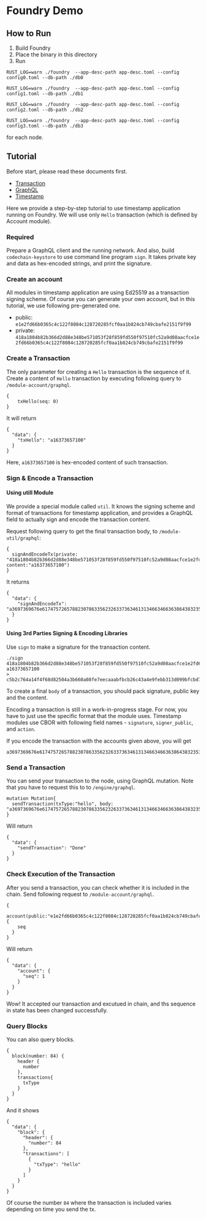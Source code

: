 # Foundry Demo

## How to Run

1. Build Foundry
2. Place the binary in this directory
3. Run

```
RUST_LOG=warn ./foundry  --app-desc-path app-desc.toml --config config0.toml --db-path ./db0

RUST_LOG=warn ./foundry  --app-desc-path app-desc.toml --config config1.toml --db-path ./db1

RUST_LOG=warn ./foundry  --app-desc-path app-desc.toml --config config2.toml --db-path ./db2

RUST_LOG=warn ./foundry  --app-desc-path app-desc.toml --config config3.toml --db-path ./db3
```

for each node.

## Tutorial

Before start, please read these documents first.

- [Transaction](../spec/Transaction.md)
- [GraphQL](../spec/GraphQL.md)
- [Timestamp](../timestamp/README.md)

Here we provide a step-by-step tutorial to use timestamp application running on Foundry.
We will use only `Hello` transaction (which is defined by Account module).

### Required

Prepare a GraphQL client and the running network.
And also, build `codechain-keystore` to use command line program `sign`.
It takes private key and data as hex-encoded strings, and print the signature.

### Create an account

All modules in timestamp application are using Ed25519 as a transaction signing scheme.
Of course you can generate your own account, but in this tutorial, we use following pre-generated one.

- public: `e1e2fd66b0365c4c122f8084c128720285fcf0aa1b824cb749cbafe2151f9f99`
- private: `418a1804b82b366d2d88e348be571053f28f859fd550f97510fc52a9d08aacfce1e2fd66b0365c4c122f8084c128720285fcf0aa1b824cb749cbafe2151f9f99`

### Create a Transaction

The only parameter for creating a `Hello` transaction is the sequence of it.
Create a content of `Hello` transaction by executing following query to `/module-account/graphql`.

```
{
    txHello(seq: 0)
}
```

It will return

```
{
  "data": {
    "txHello": "a16373657100"
  }
}
```

Here, `a16373657100` is hex-encoded content of such transaction.

### Sign & Encode a Transaction

#### Using utill Module

We provide a special module called `util`.
It knows the signing scheme and format of transactions for timestamp application,
and provides a GraphQL field to actually sign and encode the transaction content.

Request following query to get the final transaction body, to `/module-util/graphql`:

```
{
  signAndEncodeTx(private: "418a1804b82b366d2d88e348be571053f28f859fd550f97510fc52a9d08aacfce1e2fd66b0365c4c122f8084c128720285fcf0aa1b824cb749cbafe2151f9f99", content:"a16373657100")
}
```

It returns

```
{
  "data": {
    "signAndEncodeTx": "a3697369676e61747572657882307863356232633736346131346634663638643832353034613362363630613038666537656563616161626662636232366334336134653966656262333133643039396266636264376466643335313061366333393239616266306662313065363039316462643339626434623231616163303162373063346137353861313130366d7369676e65725f7075626c6963784230786531653266643636623033363563346331323266383038346331323837323032383566636630616131623832346362373439636261666532313531663966393966616374696f6e8618a1186318731865187100"
  }
}
```

#### Using 3rd Parties Signing & Encoding Libraries

Use `sign` to make a signature for the transaction content.

```
./sign 418a1804b82b366d2d88e348be571053f28f859fd550f97510fc52a9d08aacfce1e2fd66b0365c4c122f8084c128720285fcf0aa1b824cb749cbafe2151f9f99 a16373657100
> c5b2c764a14f4f68d82504a3b660a08fe7eecaaabfbcb26c43a4e9febb313d099bfcbd7dfd3510a6c3929abf0fb10e6091dbd39bd4b21aac01b70c4a758a1106
```

To create a final `body` of a transaction, you should pack signature, public key and the content.

Encoding a transaction is still in a work-in-progress stage.
For now, you have to just use the specific format that the module uses.
Timestamp modules use CBOR with following field names - `signature`, `signer_public`, and `action`.

If you encode the transaction with the accounts given above, you will get

```
a3697369676e61747572657882307863356232633736346131346634663638643832353034613362363630613038666537656563616161626662636232366334336134653966656262333133643039396266636264376466643335313061366333393239616266306662313065363039316462643339626434623231616163303162373063346137353861313130366d7369676e65725f7075626c6963784230786531653266643636623033363563346331323266383038346331323837323032383566636630616131623832346362373439636261666532313531663966393966616374696f6e8618a1186318731865187100
```

### Send a Transaction

You can send your transaction to the node, using GraphQL mutation.
Note that you have to request this to to `/engine/graphql`.

```
mutation Mutation{
  sendTransaction(txType:"hello", body: "a3697369676e61747572657882307863356232633736346131346634663638643832353034613362363630613038666537656563616161626662636232366334336134653966656262333133643039396266636264376466643335313061366333393239616266306662313065363039316462643339626434623231616163303162373063346137353861313130366d7369676e65725f7075626c6963784230786531653266643636623033363563346331323266383038346331323837323032383566636630616131623832346362373439636261666532313531663966393966616374696f6e8618a1186318731865187100")
}
```

Will return

```
{
  "data": {
    "sendTransaction": "Done"
  }
}
```

### Check Execution of the Transaction

After you send a transaction, you can check whether it is included in the chain.
Send following request to `/module-account/graphql`.

```
{
  account(public:"e1e2fd66b0365c4c122f8084c128720285fcf0aa1b824cb749cbafe2151f9f99") {
    seq
  }
}
```

Will return

```
{
  "data": {
    "account": {
      "seq": 1
    }
  }
}
```

Wow! It accepted our transaction and excutued in chain, and ths sequence in state has been changed successfully.

### Query Blocks

You can also query blocks.

```
{
  block(number: 84) {
    header {
      number
    },
    transactions{
      txType
    }
  }
}
```

And it shows

```
{
  "data": {
    "block": {
      "header": {
        "number": 84
      },
      "transactions": [
        {
          "txType": "hello"
        }
      ]
    }
  }
}
```

Of course the number `84` where the transaction is included varies depending on time you send the tx.
